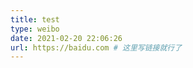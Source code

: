 ```yaml
---
title: test
type: weibo
date: 2021-02-20 22:06:26
url: https://baidu.com # 这里写链接就行了
---
```


<!-- more -->